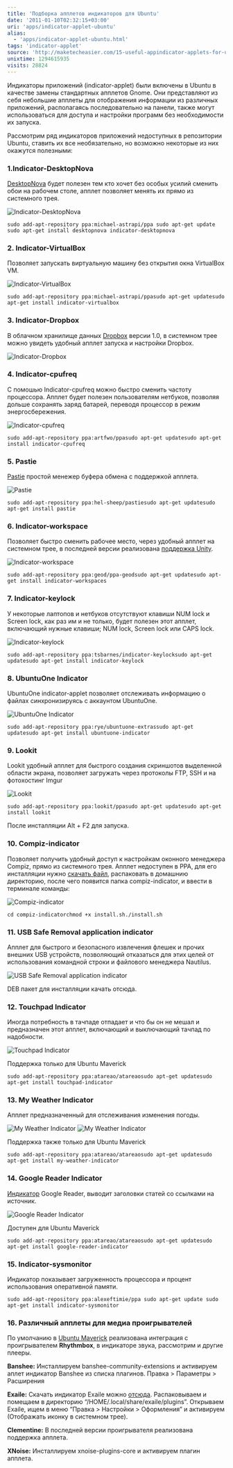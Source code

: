 ```yaml
---
title: 'Подборка апплетов индикаторов для Ubuntu'
date: '2011-01-10T02:32:15+03:00'
uri: 'apps/indicator-applet-ubuntu'
alias: 
  - 'apps/indicator-applet-ubuntu.html'
tags: 'indicator-applet'
source: 'http://maketecheasier.com/15-useful-appindicator-applets-for-ubuntu/2011/01/07'
unixtime: 1294615935
visits: 28824
---
```

Индикаторы приложений (indicator-applet) были включены в Ubuntu в качестве замены стандартных апплетов Gnome. Они представляют из себя небольшие апплеты для отображения информации из различных приложений, располагаясь последовательно на панели, также могут использоваться для доступа и настройки программ без необходимости их запуска.

Рассмотрим ряд индикаторов приложений недоступных в репозитории Ubuntu, ставить их все необязательно, но возможно некоторые из них окажутся полезными:

### 1.Indicator-DesktopNova

[DesktopNova](http://sites.google.com/site/haliner/desktopnova) будет полезен тем кто хочет без особых усилий сменить обои на рабочем столе, апплет позволяет менять их прямо из системного трея.

![Indicator-DesktopNova](img/2011/01/10/02-00/oboi.jpg)  
  

```
sudo add-apt-repository ppa:michael-astrapi/ppa sudo apt-get update sudo apt-get install desktopnova indicator-desktopnova
```

### 2\. Indicator-VirtualBox

Позволяет запускать виртуальную машину без открытия окна VirtualBox VM.

![Indicator-VirtualBox](img/2011/01/10/02-00/vm.jpg)  
  

```
sudo add-apt-repository ppa:michael-astrapi/ppasudo apt-get updatesudo apt-get install indicator-virtualbox
```

### 3\. Indicator-Dropbox

В облачном хранилище данных [Dropbox](http://maketecheasier.com/upgrade-dropbox-to-version-1-0-in-ubuntu/2010/12/19) версии 1.0, в системном трее можно увидеть удобный апплет запуска и настройки Dropbox.

![Indicator-Dropbox](img/2011/01/10/02-00/drop.jpg)  
  

### 4\. Indicator-cpufreq

С помошью Indicator-cpufreq можно быстро сменить частоту процессора. Апплет будет полезен пользователям нетбуков, позволяя дольше сохранять заряд батарей, переводя процессор в режим энергосбережения.

![Indicator-cpufreq](img/2011/01/10/02-00/cpu.jpg)

```
sudo add-apt-repository ppa:artfwo/ppasudo apt-get updatesudo apt-get install indicator-cpufreq
```

### 5\. Pastie

[Pastie](https://github.com/fmoralesc/pastie/) простой менежер буфера обмена с поддержкой апплета.

![Pastie](img/2011/01/10/02-00/past.jpg)  
  

```
sudo add-apt-repository ppa:hel-sheep/pastiesudo apt-get updatesudo apt-get install pastie
```

### 6\. Indicator-workspace

Позволяет быстро сменить рабочее место, через удобный апплет на системном трее, в последней версии реализована [поддержка Unity](apps/adjust-number-workspaces-in-unity-with-indicator-workspaces).

![Indicator-workspace](img/2011/01/10/02-00/work.jpg)  
  

```
sudo add-apt-repository ppa:geod/ppa-geodsudo apt-get updatesudo apt-get install indicator-workspaces
```

### 7\. Indicator-keylock

У некоторые лаптопов и нетбуков отсутствуют клавиши NUM lock и Screen lock, как раз им и не только, будет полезен этот апплет, включающий нужные клавиши; NUM lock, Screen lock или CAPS lock.

![Indicator-keylock](img/2011/01/10/02-00/key.jpg)  
  

```
sudo add-apt-repository ppa:tsbarnes/indicator-keylocksudo apt-get updatesudo apt-get install indicator-keylock
```

### 8\. UbuntuOne Indicator

UbuntuOne indicator-applet позволяет отслеживать информацию о файлах синхронизируясь с аккаунтом UbuntuOne.

![ UbuntuOne Indicator](img/2011/01/10/02-00/one.jpg)  
  

```
sudo add-apt-repository ppa:rye/ubuntuone-extrassudo apt-get updatesudo apt-get install ubuntuone-indicator
```

### 9\. Lookit

Lookit удобный апплет для быстрого создания скриншотов выделенной области экрана, позволяет загружать через протоколы FTP, SSH и на фотохостинг Imgur

![Lookit](img/2011/01/10/02-00/look.jpg)  
  

```
sudo add-apt-repository ppa:lookit/ppasudo apt-get updatesudo apt-get install lookit
```

После инсталляции Alt + F2 для запуска.

### 10\. Compiz-indicator

Позволяет получить удобный доступ к настройкам оконного менеджера Compiz, прямо из системного трея. Апплет недоступен в PPA, для его инсталляции нужно [скачать файл](http://gnome-look.org/content/show.php?content=132352), распаковать в домашнию директорию, после чего появится папка compiz-indicator, и ввести в терминале команды:

![Compiz-indicator](img/2011/01/10/02-00/compiz.jpg)  
  

```
cd compiz-indicatorchmod +x install.sh./install.sh
```

### 11\. USB Safe Removal application indicator

Апплет для быстрого и безопасного извлечения флешек и прочих внешних USB устройств, позволяющий отказаться для этих целей от использования командной строки и файлового менеджера Nautilus.

![USB Safe Removal application indicator](img/2011/01/10/02-00/indusb-2.jpg)  
  

DEB пакет для инсталляции качать отсюда.

### 12\. Touchpad Indicator

Иногда потребность в тачпаде отпадает и что бы он не мешал и предназначен этот апплет, включающий и выключающий тачпад по надобности.

![Touchpad Indicator](img/2011/01/10/02-00/tach.jpg)  
  

Поддержка только для Ubuntu Maverick

```
sudo add-apt-repository ppa:atareao/atareaosudo apt-get updatesudo apt-get install touchpad-indicator
```

### 13\. My Weather Indicator

Апплет предназначенный для отслеживания изменения погоды.

![My Weather Indicator](img/2011/01/10/02-00/pogoda-a.jpg) ![My Weather Indicator](img/2011/01/10/02-00/my-weather-indicator-003.jpg)  
  

Поддержка также только для Ubuntu Maverick

```
sudo add-apt-repository ppa:atareao/atareaosudo apt-get updatesudo apt-get install my-weather-indicator
```

### 14\. Google Reader Indicator

[Индикатор](http://twitter.com/atareao) Google Reader, выводит заголовки статей со ссылками на источник.

![Google Reader Indicator](img/2011/01/10/02-00/read.jpg)  
  

Доступен для Ubuntu Maverick

```
sudo add-apt-repository ppa:atareao/atareaosudo apt-get updatesudo apt-get install google-reader-indicator
```

### 15\. Indicator-sysmonitor

Индикатор показывает загруженность процессора и процент использования оперативной памяти.

```
sudo add-apt-repository ppa:alexeftimie/ppa sudo apt-get update sudo apt-get install indicator-sysmonitor
```

### 16\. Различный апплеты для медиа проигрывателей

По умолчанию в [Ubuntu Maverick](news/stal-dostupen-ubuntu-10-10) реализована интеграция с проигрывателем **Rhythmbox**, в индикаторе звука, рассмотрим и другие плееры.

**Banshee:** Инсталлируем banshee-community-extensions и активируем аплет индикатор Banshee из списка плагинов. Правка > Параметры > Расширения

**Exaile:** Скачать индикатор Exaile можно [отсюда](http://github.com/sunng87/Exaile-Soundmenu-Indicator). Распаковываем и помещаем в директорию “/HOME/.local/share/exaile/plugins”. Открываем Exaile, ищем в меню “Правка > Настройки > Оформления” и активируем (Отображать иконку в системном трее).

**Clementine:** В последней версии проигрывателя реализована поддержка апплета.

**XNoise:** Инсталлируем xnoise-plugins-core и активируем плагин апплета.
